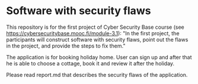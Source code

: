# Software with security flaws
This repository is for the first project of Cyber Security Base course (see https://cybersecuritybase.mooc.fi/module-3.1): "In the first project, the participants will construct software with security flaws, point out the flaws in the project, and provide the steps to fix them." 

The application is for booking holiday home. User can sign up and after that he is able to choose a cottage, book it and review it after the holiday. 

Please read report.md that describes the security flaws of the application.